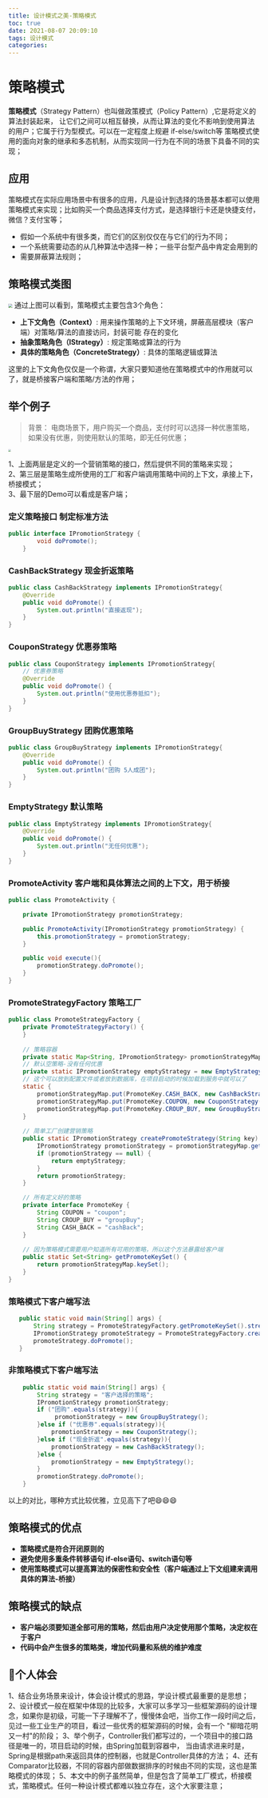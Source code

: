 ```yaml
---
title: 设计模式之美-策略模式
toc: true
date: 2021-08-07 20:09:10
tags: 设计模式
categories:
---
```


# 策略模式
**策略模式**（Strategy Pattern）也叫做政策模式（Policy Pattern）,它是将定义的算法封装起来，
让它们之间可以相互替换，从而让算法的变化不影响到使用算法的用户；它属于行为型模式。可以在一定程度上规避
if-else/switch等
策略模式使用的面向对象的继承和多态机制，从而实现同一行为在不同的场景下具备不同的实现；  

## 应用
策略模式在实际应用场景中有很多的应用，凡是设计到选择的场景基本都可以使用策略模式来实现；比如购买一个商品选择支付方式，是选择银行卡还是快捷支付，微信？支付宝等；  

- 假如一个系统中有很多类，而它们的区别仅仅在与它们的行为不同；
- 一个系统需要动态的从几种算法中选择一种；一些平台型产品中肯定会用到的
- 需要屏蔽算法规则；

## 策略模式类图
<img src="https://xcu-oss.oss-cn-beijing.aliyuncs.com/image/gao/up-bcd8e7bee16acac3b254b110a2c2f3796b8.png" style="zoom:50%;" />   
通过上图可以看到，策略模式主要包含3个角色：  

- **上下文角色（Context）**: 用来操作策略的上下文环境，屏蔽高层模块（客户端）对策略/算法的直接访问，封装可能
存在的变化
- **抽象策略角色（IStrategy）**: 规定策略或算法的行为    
- **具体的策略角色（ConcreteStrategy）**: 具体的策略逻辑或算法  

这里的上下文角色仅仅是一个称谓，大家只要知道他在策略模式中的作用就可以了，就是桥接客户端和策略/方法的作用；  


## 举个例子
> 背景： 电商场景下，用户购买一个商品，支付时可以选择一种优惠策略，如果没有优惠，则使用默认的策略，即无任何优惠；  

<img src="https://xcu-oss.oss-cn-beijing.aliyuncs.com/image/gao/up-1f96ebedc89c21db9af9a2ae899918d9fb8.png" style="zoom: 33%;" />  

1、上面两层是定义的一个营销策略的接口，然后提供不同的策略来实现；  
2、第三层是策略生成所使用的工厂和客户端调用策略中间的上下文，承接上下，桥接模式；  
3、最下层的Demo可以看成是客户端；  

### 定义策略接口 制定标准方法
```java
public interface IPromotionStrategy {
        void doPromote();
    }
```

### CashBackStrategy 现金折返策略
```java
public class CashBackStrategy implements IPromotionStrategy{
    @Override
    public void doPromote() {
        System.out.println("直接返现");
    }
}
```
### CouponStrategy 优惠券策略
```java
public class CouponStrategy implements IPromotionStrategy{
    // 优惠券策略
    @Override
    public void doPromote() {
        System.out.println("使用优惠券抵扣");
    }
}
```
### GroupBuyStrategy 团购优惠策略
```java
public class GroupBuyStrategy implements IPromotionStrategy{
    @Override
    public void doPromote() {
        System.out.println("团购 5人成团");
    }
}
```
### EmptyStrategy 默认策略
```java
public class EmptyStrategy implements IPromotionStrategy{
    @Override
    public void doPromote() {
        System.out.println("无任何优惠");
    }
}
```

### PromoteActivity 客户端和具体算法之间的上下文，用于桥接
```java
public class PromoteActivity {

    private IPromotionStrategy promotionStrategy;

    public PromoteActivity(IPromotionStrategy promotionStrategy) {
        this.promotionStrategy = promotionStrategy;
    }

    public void execute(){
        promotionStrategy.doPromote();
    }
}
```

### PromoteStrategyFactory 策略工厂
```java
public class PromoteStrategyFactory {
    private PromoteStrategyFactory() {
    }
    
    // 策略容器  
    private static Map<String, IPromotionStrategy> promotionStrategyMap = new HashMap<>();
    // 默认空策略-没有任何优惠
    private static IPromotionStrategy emptyStrategy = new EmptyStrategy();
    // 这个可以放到配置文件或者放到数据库，在项目启动的时候加载到服务中就可以了
    static {
        promotionStrategyMap.put(PromoteKey.CASH_BACK, new CashBackStrategy());
        promotionStrategyMap.put(PromoteKey.COUPON, new CouponStrategy());
        promotionStrategyMap.put(PromoteKey.CROUP_BUY, new GroupBuyStrategy());
    }
    
    // 简单工厂创建营销策略
    public static IPromotionStrategy createPromoteStrategy(String key) {
        IPromotionStrategy promotionStrategy = promotionStrategyMap.get(key);
        if (promotionStrategy == null) {
            return emptyStrategy;
        }
        return promotionStrategy;
    }

    // 所有定义好的策略
    private interface PromoteKey {
        String COUPON = "coupon";
        String CROUP_BUY = "groupBuy";
        String CASH_BACK = "cashBack";
    }
    
    // 因为策略模式需要用户知道所有可用的策略，所以这个方法暴露给客户端
    public static Set<String> getPromoteKeySet() {
        return promotionStrategyMap.keySet();
    }
}
```

### 策略模式下客户端写法
 ```java
    public static void main(String[] args) {
        String strategy = PromoteStrategyFactory.getPromoteKeySet().stream().findAny().get();
        IPromotionStrategy promoteStrategy = PromoteStrategyFactory.createPromoteStrategy(strategy);
        promoteStrategy.doPromote();
    }
 ```

### 非策略模式下客户端写法
```java
    public static void main(String[] args) {
        String strategy = "客户选择的策略";
        IPromotionStrategy promotionStrategy;
        if ("团购".equals(strategy)){
             promotionStrategy = new GroupBuyStrategy();
        }else if ("优惠券".equals(strategy)){
            promotionStrategy = new CouponStrategy();
        }else if ("现金折返".equals(strategy)){
            promotionStrategy = new CashBackStrategy();
        }else {
            promotionStrategy = new EmptyStrategy();
        }
        promotionStrategy.doPromote();
    }
```

以上的对比，哪种方式比较优雅，立见高下了吧😄😄😄   

## 策略模式的优点
- **策略模式是符合开闭原则的**
- **避免使用多重条件转移语句 if-else语句、switch语句等**
- **使用策略模式可以提高算法的保密性和安全性（客户端通过上下文组建来调用具体的算法-桥接）**


## 策略模式的缺点
- **客户端必须要知道全部可用的策略，然后由用户决定使用那个策略，决定权在于客户**
- **代码中会产生很多的策略类，增加代码量和系统的维护难度**

## 👤个人体会
1、结合业务场景来设计，体会设计模式的思路，学设计模式最重要的是思想；
2、设计模式一般在框架中体现的比较多，大家可以多学习一些框架源码的设计理念，如果你是初级，可能一下子理解不了，慢慢体会吧，当你工作一段时间之后，见过一些工业生产的项目，看过一些优秀的框架源码的时候，会有一个 "柳暗花明又一村"的阶段；
3、举个例子，Controller我们都写过的，一个项目中的接口路径是唯一的，项目启动的时候，由Spring加载到容器中，
当由请求进来时是，Spring是根据path来返回具体的控制器，也就是Controller具体的方法；
4、还有Comparator比较器，不同的容器内部做数据排序的时候由不同的实现，这也是策略模式的体现；
5、本文中的例子虽然简单，但是包含了简单工厂模式，桥接模式，策略模式。任何一种设计模式都难以独立存在，这个大家要注意；  
